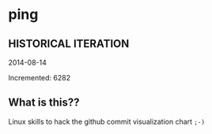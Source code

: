 # ping

## HISTORICAL ITERATION
2014-08-14

Incremented: 6282

## What is this?? 
Linux skills to hack the github commit visualization chart `;-)`
